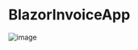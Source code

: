 # BlazorInvoiceApp

  ![image](https://github.com/shihabarifi/BlazorInvoiceApp/assets/71707100/bee4b9c9-ef51-49ae-89f9-ed9417ab609e)
